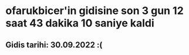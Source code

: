 # ofarukbicer'in gidisine son 3 gun 12 saat 43 dakika 10 saniye kaldi

## Gidis tarihi: 30.09.2022 :(
